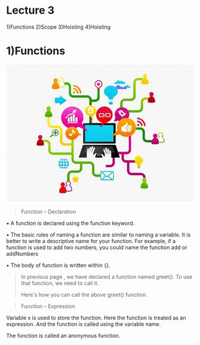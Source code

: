 # Lecture 3

1)Functions   2)Scope   3)Hoisting   4)Hoisting

# 1)Functions

![](/Function%20JS.jpg)

>Function – Declaration

• A function is declared using the function keyword.

• The basic rules of naming a function are similar to naming a variable. It is 
better to write a descriptive name for your function. For example, if a 
function is used to add two numbers, you could name the function add or 
addNumbers

• The body of function is written within {}.

>In previous page , we have declared a function named 
greet(). To use that function, we need to call it.
>
>Here's how you can call the above greet() function.


>Function – Expression

Variable x is used to store the function. 
Here the function is treated as an 
expression. And the function is called 
using the variable name.

The function is called an anonymous 
function.
